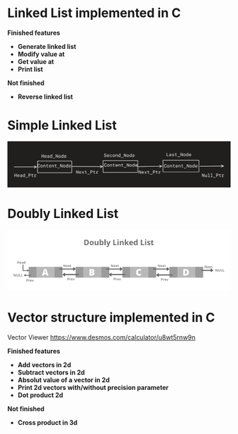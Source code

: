 # Linked List implemented in C #

**Finished features**
- **Generate linked list**
- **Modify value at**
- **Get value at**
- **Print list**
  
**Not finished**
- **Reverse linked list**

# Simple Linked List #
![Layout](LL.png)

# Doubly Linked List #
![Layout](Doubly-Linked-List.png)

# Vector structure implemented in C #

Vector Viewer
https://www.desmos.com/calculator/u8wt5rnw9n

**Finished features**
- **Add vectors in 2d**
- **Subtract vectors in 2d**
- **Absolut value of a vector in 2d**
- **Print 2d vectors with/without precision parameter**
- **Dot product 2d**
  
**Not finished**
- **Cross product in 3d**
